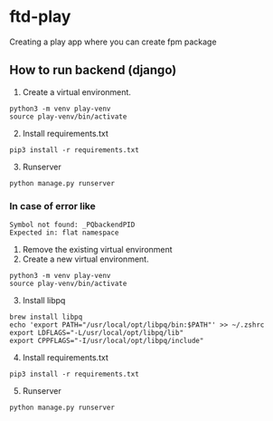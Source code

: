 # ftd-play
Creating a play app where you can create fpm package

## How to run backend (django)

1. Create a virtual environment.

```shell
python3 -m venv play-venv
source play-venv/bin/activate
```

2. Install requirements.txt

```shell
pip3 install -r requirements.txt
```

3. Runserver

```shell
python manage.py runserver
```

### In case of error like 
```
Symbol not found: _PQbackendPID
Expected in: flat namespace
```

1. Remove the existing virtual environment
2. Create a new virtual environment.

```shell
python3 -m venv play-venv
source play-venv/bin/activate
```

3. Install libpq

```shell
brew install libpq
echo 'export PATH="/usr/local/opt/libpq/bin:$PATH"' >> ~/.zshrc
export LDFLAGS="-L/usr/local/opt/libpq/lib"
export CPPFLAGS="-I/usr/local/opt/libpq/include"
```

4. Install requirements.txt

```shell
pip3 install -r requirements.txt
```

5. Runserver

```shell
python manage.py runserver
```


